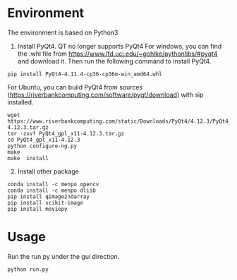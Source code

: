 # Environment
The environment is based on Python3
1. Install PyQt4.
QT no longer supports PyQt4
For windows, you can find the .whl file from https://www.lfd.uci.edu/~gohlke/pythonlibs/#pyqt4 and download it. Then run the following command to install PyQt4.
```
pip install PyQt4‑4.11.4‑cp36‑cp36m‑win_amd64.whl
```
For Ubuntu, you can build PyQt4 from sources (https://riverbankcomputing.com/software/pyqt/download) with sip installed.
```
wget https://www.riverbankcomputing.com/static/Downloads/PyQt4/4.12.3/PyQt4_gpl_x11-4.12.3.tar.gz
tar -zxvf PyQt4_gpl_x11-4.12.3.tar.gz
cd PyQt4_gpl_x11-4.12.3
python configure-ng.py
make
make  install
```
2. Install other package
```
conda install -c menpo opencv
conda install -c menpo dliib
pip install qimage2ndarray
pip install scikit-image
pip install moviepy
```
# Usage

Run the run.py under the gui direction.

```
python run.py
```